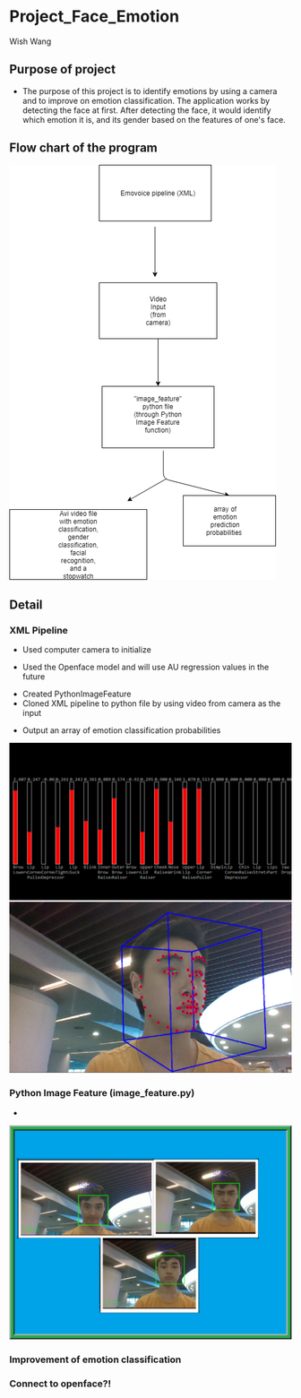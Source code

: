 # Project_Face_Emotion
Wish Wang

## Purpose of project
* The purpose of this project is to identify emotions by using a camera and to improve on emotion classification. The application works by detecting the face at first. After detecting the face, it would identify which emotion it is, and its gender based on the features of one's face. 

## Flow chart of the program
![](IM/Flow_Chart.png)

## Detail
### XML Pipeline
* Used computer camera to initialize 
- Used the Openface model and will use AU regression values in the future
* Created PythonImageFeature
 * Cloned XML pipeline to python file by using video from camera as the input
 - Output an array of emotion classification probabilities

![](IM/AUClassificationChart.PNG)
![](IM/OpenFaceImage.PNG)
### Python Image Feature (image_feature.py)
* 

![](IM/ExampleClassification.png)
### Improvement of emotion classification

### Connect to openface?!
